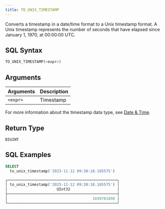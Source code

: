 ```yaml
---
title: TO_UNIX_TIMESTAMP
---
```


Converts a timestamp in a date/time format to a Unix timestamp format. A Unix timestamp represents the number of seconds that have elapsed since January 1, 1970, at 00:00:00 UTC.

## SQL Syntax

```sql
TO_UNIX_TIMESTAMP(<expr>)
```

## Arguments

| Arguments   | Description         |
| ----------- | ------------------- |
| `<expr>`    | Timestamp           |

For more information about the timestamp data type, see [Date & Time](../../00-sql-reference/10-data-types/20-data-type-time-date-types.md).

## Return Type

`BIGINT`

## SQL Examples

```sql
SELECT
  to_unix_timestamp('2023-11-12 09:38:18.165575')

┌─────────────────────────────────────────────────┐
│ to_unix_timestamp('2023-11-12 09:38:18.165575') │
│                      UInt32                     │
├─────────────────────────────────────────────────┤
│                                      1699781898 │
└─────────────────────────────────────────────────┘
```